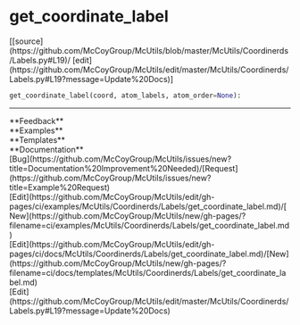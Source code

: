 # <a id="McUtils.Coordinerds.Labels.get_coordinate_label">get_coordinate_label</a>
<div class="docs-source-link" markdown="1">
[[source](https://github.com/McCoyGroup/McUtils/blob/master/McUtils/Coordinerds/Labels.py#L19)/
[edit](https://github.com/McCoyGroup/McUtils/edit/master/McUtils/Coordinerds/Labels.py#L19?message=Update%20Docs)]
</div>

```python
get_coordinate_label(coord, atom_labels, atom_order=None): 
```













---


<div markdown="1" class="text-secondary">
<div class="container">
  <div class="row">
   <div class="col" markdown="1">
**Feedback**   
</div>
   <div class="col" markdown="1">
**Examples**   
</div>
   <div class="col" markdown="1">
**Templates**   
</div>
   <div class="col" markdown="1">
**Documentation**   
</div>
   <div class="col" markdown="1">
   
</div>
   <div class="col" markdown="1">
   
</div>
   <div class="col" markdown="1">
   
</div>
</div>
  <div class="row">
   <div class="col" markdown="1">
[Bug](https://github.com/McCoyGroup/McUtils/issues/new?title=Documentation%20Improvement%20Needed)/[Request](https://github.com/McCoyGroup/McUtils/issues/new?title=Example%20Request)   
</div>
   <div class="col" markdown="1">
[Edit](https://github.com/McCoyGroup/McUtils/edit/gh-pages/ci/examples/McUtils/Coordinerds/Labels/get_coordinate_label.md)/[New](https://github.com/McCoyGroup/McUtils/new/gh-pages/?filename=ci/examples/McUtils/Coordinerds/Labels/get_coordinate_label.md)   
</div>
   <div class="col" markdown="1">
[Edit](https://github.com/McCoyGroup/McUtils/edit/gh-pages/ci/docs/McUtils/Coordinerds/Labels/get_coordinate_label.md)/[New](https://github.com/McCoyGroup/McUtils/new/gh-pages/?filename=ci/docs/templates/McUtils/Coordinerds/Labels/get_coordinate_label.md)   
</div>
   <div class="col" markdown="1">
[Edit](https://github.com/McCoyGroup/McUtils/edit/master/McUtils/Coordinerds/Labels.py#L19?message=Update%20Docs)   
</div>
   <div class="col" markdown="1">
   
</div>
   <div class="col" markdown="1">
   
</div>
   <div class="col" markdown="1">
   
</div>
</div>
</div>
</div>